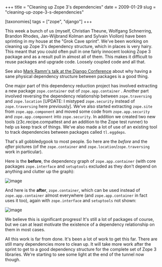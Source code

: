 +++
title = "Cleaning up Zope 3's dependencies"
date = 2009-01-29
slug = "cleaning-up-zope-3-s-dependencies"

[taxonomies]
tags = ["zope", "django"]
+++

This week a bunch of us (myself, Christian Theune, Wolfgang Schnerring,
Brandon Rhodes, Jan-Wijbrand Kolman and Sylvain Viollon) have been
sprinting in my house at the "Grok Cave sprint". We've been working on
cleaning up Zope 3's dependency structure, which in places is very
hairy. This meant that you could often pull in one fairly innocent
looking Zope 3 package and as a result pull in almost all of them. This
makes it difficult to reuse packages and upgrade code. Loosely coupled
code and all that.

See also [Mark Ramm's talk at the Django
Conference](http://compoundthinking.com/blog/index.php/2008/09/17/djangocon-and-learning-from-zope-2/)
about why having a sane physical dependency structure between packages
is a good thing.

One major part of this dependency reduction project has involved
extracting a new package `zope.container` out of `zope.app.container` .
Another part involved reversing the dependency relationship between
`zope.traversing` and `zope.location` \[UPDATE: I mistyped
`zope.security` instead of `zope.traversing` here previously\]. We've
also started extracting `zope.site` from `zope.app.component` and moved
some code from `zope.app.security` and `zope.app.component` into
`zope.security`. In addition we created two new tools
(<span class="title-ref">z3c.recipe.compattest</span> and an addition to
the Zope test runner) to help us keep track of things. We've also made a
lot of use of an existing tool to track dependencies between packages
called `tl.eggdeps`.

That's all gobbledygook to most people. So here are the _before_ and the
_after_ pictures (of the `zope.container` and
`zope.location`/`zope.traversing` work in particular).

Here is the **before**, the dependency graph of `zope.app.container`
(with core packages `zope.interface` and `setuptools` excluded as they
don't depend on anything and clutter up the graph):

![image](http://startifact.com/cavesprint2009/zope.app.container-before.png)

And here is the **after**, `zope.container`, which can be used instead
of `zope.app.container` almost everywhere (and `zope.app.container` in
fact uses it too), again with `zope.interface` and `setuptools` not
shown:

![image](http://startifact.com/cavesprint2009/zope.container-after.png)

We believe this is significant progress! It's still a lot of packages of
course, but we can at least motivate the existence of a dependency
relationship on them in most cases.

All this work is far from done. It's been a lot of work to get this far.
There are still many dependencies more to clean up. It will take more
work after the sprint to get to a good dependency structure for the
complete set of Zope 3 libraries. We're starting to see some light at
the end of the tunnel now though.

